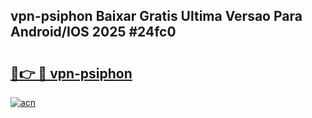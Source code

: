 ## vpn-psiphon Baixar Gratis Ultima Versao Para Android/IOS 2025 #24fc0

# <h2><a href="https://ainizakaria.my?title=vpn-psiphon&ref=20M">🔗👉 🔴 vpn-psiphon</a></h2>

[![acn](https://github.com/user-attachments/assets/0f9c940e-d8b0-45ae-aac7-cd30a18b3e1c)](https://ainizakaria.my?title=vpn-psiphon&ref=20M)

